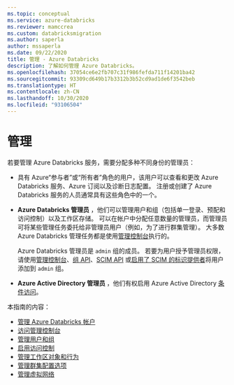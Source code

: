 ```yaml
---
ms.topic: conceptual
ms.service: azure-databricks
ms.reviewer: mamccrea
ms.custom: databricksmigration
ms.author: saperla
author: mssaperla
ms.date: 09/22/2020
title: 管理 - Azure Databricks
description: 了解如何管理 Azure Databricks。
ms.openlocfilehash: 37054ce6e2fb707c31f986fefda711f14201ba42
ms.sourcegitcommit: 93309cd649b17b3312b3b52cd9ad1de6f3542beb
ms.translationtype: HT
ms.contentlocale: zh-CN
ms.lasthandoff: 10/30/2020
ms.locfileid: "93106504"
---
```

# <a name="administration"></a>管理

若要管理 Azure Databricks 服务，需要分配多种不同身份的管理员：

* 具有 Azure“参与者”或“所有者”角色的用户，该用户可以查看和更改 Azure Databricks 服务、Azure 订阅以及诊断日志配置。  注册或创建了 Azure Databricks 服务的人员通常具有这些角色中的一个。
* **Azure Databricks 管理员** ，他们可以管理用户和组（包括单一登录、预配和访问控制）以及工作区存储。 可以在帐户中分配任意数量的管理员，而管理员可将某些管理任务委托给非管理员用户（例如，为了进行群集管理）。 大多数 Azure Databricks 管理任务都是使用[管理控制台](admin-console.md)执行的。

  Azure Databricks 管理员是 `admin` 组的成员。 若要为用户授予管理员权限，请使用[管理控制台](admin-console.md)、[组 API](../dev-tools/api/latest/groups.md)、[SCIM API](../dev-tools/api/latest/scim/index.md) 或[启用了 SCIM 的标识提供者](users-groups/scim/index.md)将用户添加到 `admin` 组。

* **Azure Active Directory 管理员** ，他们有权启用 Azure Active Directory [条件访问](access-control/conditional-access.md)。

本指南的内容：

* [管理 Azure Databricks 帐户](account-settings/index.md)
* [访问管理控制台](admin-console.md)
* [管理用户和组](users-groups/index.md)
* [启用访问控制](access-control/index.md)
* [管理工作区对象和行为](workspace/index.md)
* [管理群集配置选项](clusters/index.md)
* [管理虚拟网络](cloud-configurations/azure/index.md)
